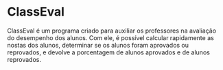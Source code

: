 # ClassEval
ClassEval é um programa criado para auxiliar os professores na avaliação do desempenho dos alunos. Com ele, é possível calcular rapidamente as nostas dos alunos, determinar se os alunos foram aprovados ou reprovados, e devolve a porcentagem de alunos aprovados e de alunos reprovados.
